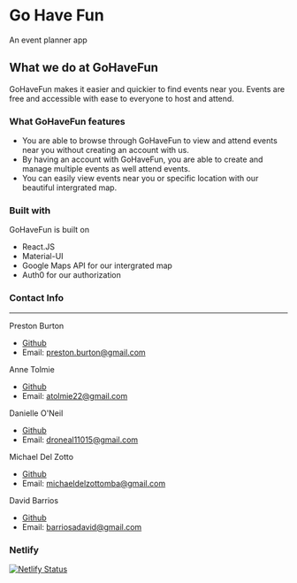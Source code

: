 # Go Have Fun
An event planner app

## What we do at GoHaveFun
GoHaveFun makes it easier and quickier to find events near you. Events are free and accessible with ease to everyone to host and attend.

### What GoHaveFun features
* You are able to browse through GoHaveFun to view and attend events near you without creating an account with us.
* By having an account with GoHaveFun, you are able to create and manage multiple events as well attend events.
* You can easily view events near you or specific location with our beautiful intergrated map.

### Built with
GoHaveFun is built on
* React.JS
* Material-UI
* Google Maps API for our intergrated map
* Auth0 for our authorization

### Contact Info
----------------
Preston Burton
* [Github](https://github.com/Oliver-Strange)
* Email: preston.burton@gmail.com

Anne Tolmie
* [Github](https://github.com/atolmie)
* Email: atolmie22@gmail.com

Danielle O'Neil
* [Github](https://github.com/droneal11015)
* Email: droneal11015@gmail.com

Michael Del Zotto
* [Github](https://github.com/mdelzotto)
* Email: michaeldelzottomba@gmail.com

David Barrios
* [Github](https://github.com/dbarrios13)
* Email: barriosadavid@gmail.com

### Netlify
[![Netlify Status](https://api.netlify.com/api/v1/badges/e1cb58b3-b36b-49a1-ab7c-00cc035baf1e/deploy-status)](https://app.netlify.com/sites/event-planner/deploys)
